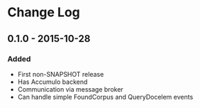 # Change Log

## 0.1.0 - 2015-10-28
### Added
- First non-SNAPSHOT release
- Has Accumulo backend
- Communication via message broker
- Can handle simple FoundCorpus and QueryDocelem events
